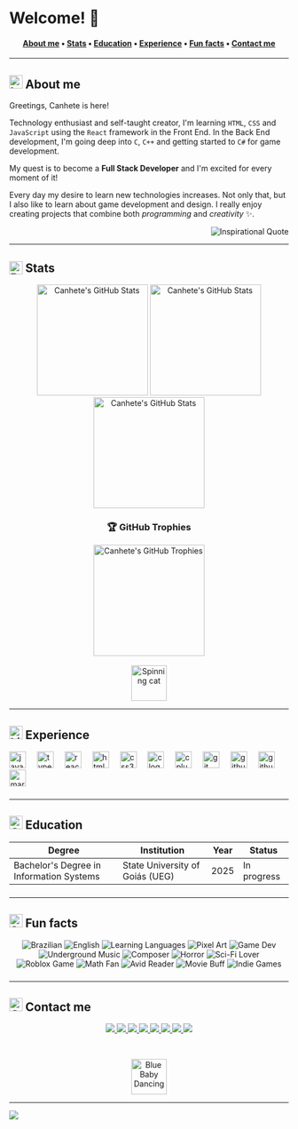 # Welcome! 👋

<h4 align="center">
  <a href="#about-me">About me</a> •
  <a href="#stats">Stats</a> •
  <a href="#education">Education</a> •
  <a href="#experience">Experience</a> •
  <a href="#fun-facts">Fun facts</a> •
  <a href="#contact-me">Contact me</a>
</h4>

---

###

<h2 align="left" id="about-me">
  <img src="https://media.tenor.com/6X1qoDkMZGMAAAAi/the-binding-of-isaac-tboi.gif" alt="Isaac Sticker" width="24" title="This looks interesting!" align="down-middle">
  About me
</h2>

Greetings, Canhete is here!

Technology enthusiast and self-taught creator, I'm learning `HTML`, `CSS` and `JavaScript` using the `React` framework in the Front End. In the Back End development, I'm going deep into `C`, `C++` and getting started to `C#` for game development.

My quest is to become a **Full Stack Developer** and I'm excited for every moment of it!

Every day my desire to learn new technologies increases. Not only that, but I also like to learn about game development and design. I really enjoy creating projects that combine both *programming* and *creativity* ✨.
<br />

<!-- Inspirational quote --
<!-- More not used content
> *"No matter where you go, everyone is always connected."*
<img src="https://random-memer.herokuapp.com/" width="512px"/>
-->

<p align="right">
  <img src="https://quotes-github-readme.vercel.app/api?type=horizontal&theme=radical" alt="Inspirational Quote"/>
</p>

---

###

<h2 align="left" id="stats">
  <img src="https://media.tenor.com/ZZu2QC-efdUAAAAi/cute-cat-white.gif" alt="Bongo Cat Sticker" width="24" title="Woah! Skillful!" align="top">
  Stats
</h2>

<div align="center">
  <img src="https://github-readme-stats.vercel.app/api?username=Canhete&theme=midnight-purple&show_icons=true&hide_border=true&count_private=true&hide_title=true" alt="Canhete's GitHub Stats" height="200"  />
  <img src="https://github-readme-stats.vercel.app/api/top-langs/?username=Canhete&theme=midnight-purple&show_icons=true&hide_border=true&layout=compact" alt="Canhete's GitHub Stats" height="200"  />
  <img src="https://streak-stats.demolab.com?user=Canhete&theme=midnight-purple&hide_border=true" alt="Canhete's GitHub Stats" height="200"  />
  <h3>🏆 GitHub Trophies</h3>
  <img src=https://github-trophies.vercel.app/?username=Canhete&theme=discord&no-frame=true&no-bg=true&margin-w=4 alt="Canhete's GitHub Trophies" height="200"  />
  <br />
  <br />
  <img src="https://camo.githubusercontent.com/dec7788d9ff906ac7fa644a1a08203e09999155013c0f8e2fb596db97429a271/68747470733a2f2f6d656469612e74656e6f722e636f6d2f4366414f73455175354949414141416a2f33642d6361742e676966" alt="Spinning cat" height="64" title="A commit a day!"/>
</div>

---

###

<h2 align="left" id="experience">
  <img src="https://media.tenor.com/h35z1HCwt4EAAAAi/penguin-pixel-art.gif" alt="Linux Sticker" width="24" title="Linux supremacy!" align="down-middle">
  Experience
</h2>

<div align="left">
  <img src="https://cdn.jsdelivr.net/gh/devicons/devicon/icons/javascript/javascript-original.svg" height="30" alt="javascript logo" title="JavaScript"/>
  <img width="12" />
  <img src="https://cdn.jsdelivr.net/gh/devicons/devicon/icons/typescript/typescript-original.svg" height="30" alt="typescript logo" title="TypeScript"/>
  <img width="12" />
  <img src="https://cdn.jsdelivr.net/gh/devicons/devicon/icons/react/react-original.svg" height="30" alt="react logo" title="React"/>
    <img width="12"/>
  <img src="https://cdn.jsdelivr.net/gh/devicons/devicon/icons/html5/html5-original.svg" height="30" alt="html5 logo" title="HTML5"/>
  <img width="12"/>
  <img src="https://cdn.jsdelivr.net/gh/devicons/devicon/icons/css3/css3-original.svg" height="30" alt="css3 logo" title="CSS3"/>
  <img width="12" />
  <img src="https://cdn.jsdelivr.net/gh/devicons/devicon/icons/c/c-original.svg" height="30" alt="c logo" title="C"/>
  <img width="12" />
  <img src="https://cdn.jsdelivr.net/gh/devicons/devicon/icons/cplusplus/cplusplus-original.svg" height="30" alt="c plus plus logo" title="C++"/>
  <img width="12" />
  <img src="https://cdn.jsdelivr.net/gh/devicons/devicon/icons/git/git-original.svg" height="30" alt="git logo" title="Git"/>
  <img width="12" />
  <img src="https://cdn.jsdelivr.net/gh/devicons/devicon/icons/github/github-original.svg" height="30" alt="github logo" title="Github"/>
  <img width="12" />
  <img src="https://cdn.jsdelivr.net/gh/devicons/devicon/icons/githubcodespaces/githubcodespaces-original.svg" height="30" alt="github codespaces logo" title="Github Codespaces"/>
  <img width="12" />
  <img src="https://cdn.jsdelivr.net/gh/devicons/devicon/icons/markdown/markdown-original.svg" height="30" alt="markdown logo" title="Markdown"/>
</div>

###

---

<h2 align="left" id="education">
  <img src="https://media.tenor.com/xX4PpM086w4AAAAi/star.gif" alt="Code Sticker" width="24" title="Shine like a star!" align="down-middle">
  Education
</h2>


| Degree | Institution | Year | Status |
| --- | --- | --- | --- |
| Bachelor's Degree in Information Systems | State University of Goiás (UEG) | 2025 | In progress |


###

---

<div>
  <h2 align="left" id="fun-facts">
      <img src="https://media.tenor.com/WhiAlABG7WMAAAAi/sans-undertale.gif" alt="Sans Sticker" width="24" title="Human, I remember you've been here before!" align="down-middle">
      Fun facts
  </h2>
  <p align="center">
    <img src="https://img.shields.io/badge/🇧🇷-Portuguese-darkgreen?style=plastic" alt="Brazilian" title="I'm Brazilian!"/>
    <img src="https://img.shields.io/badge/🇺🇸-English-blue?style=plastic" alt="English" title="I speak English!"/>
    <img src="https://img.shields.io/badge/🎓-Language%20Learner-blue?style=plastic" alt="Learning Languages" title="Always learning something new!"/>
    <img src="https://img.shields.io/badge/🖌-Pixel%20Art-red?style=plastic" alt="Pixel Art" title="Pixel arts are so awesome!"/>
    <img src="https://img.shields.io/badge/🕹-Dream%20Game%20Dev-purple?style=plastic" alt="Game Dev" title="I've a dream to become a sucessful Game Dev!"/>
    <img src="https://img.shields.io/badge/🎧-Underground%20Music-hotpink?style=plastic" alt="Underground Music" title="So niche!"/>
    <img src="https://img.shields.io/badge/🎵-Indie%20Composer-darkblue?style=plastic" alt="Composer" title="My hobby is composing!"/>
    <img src="https://img.shields.io/badge/🎃-Horror%20Enjoyer-darkorange?style=plastic" alt="Horror" title="I enjoy horror media!"/>
    <img src="https://img.shields.io/badge/🌌-Sci%20Fi%20Lover-mediumblue?style=plastic" alt="Sci-Fi Lover" title="Especially time travelling stories!"/>
    <img src="https://img.shields.io/badge/⬜-First%20Roblox%20Game-lightgrey?style=plastic" alt="Roblox Game" title="My first contact with a game engine!"/>
    <img src="https://img.shields.io/badge/😎-Math%20Fan-cyan?style=plastic" alt="Math Fan" title="Without a doubt, Math is the best of all!"/>
    <img src="https://img.shields.io/badge/📚-Avid%20Reader-green?style=plastic" alt="Avid Reader" title="I like reading books!"/>
    <img src="https://img.shields.io/badge/🎮-ULTRAKILL-darkred?style=plastic" alt="Movie Buff" title="My favourite game!"/>
    <img src="https://img.shields.io/badge/🎮-Indie%20Games-yellow?style=plastic" alt="Indie Games" title="I play indie games!"/>
  </p>
</div>

<!--
### 🎵Spotify Now Playing>
Not used
<div align="center">
  <img src="https://spotify-github-profile.kittinanx.com/api/view?uid=kdwuwvpil9ehtxw9divh7yxxn&cover_image=true&theme=natemoo-re&show_offline=false&background_color=121212&interchange=true&profanity=true&bar_color=53b14f&bar_color_cover=true)](https://spotify-github-profile.kittinanx.com/api/view?uid=kdwuwvpil9ehtxw9divh7yxxn&redirect=true" alt="Spotify Now Playing" height="160" />
</div>
-->

###

---

<h2 align="left" id="contact-me">
  <img src="https://media.tenor.com/c48E2xWwC4gAAAAi/clippy.gif" alt="Clipper Sticker" width="24" title="Stay in touch!" align="down-middle">
  Contact me
</h2>

<p align="center">
  <a href="mailto:raphaelcanheteneto@gmail.com">
    <img src="https://img.shields.io/badge/Gmail-red?social&logo=gmail&logoColor=white"/>
  </a>
  <a href="https://wa.me/5562991916049">
    <img src="https://img.shields.io/badge/WhatsApp-green?social&logo=whatsapp&logoColor=white"/>
  </a>
  <a href="https://t.me/cancreate">
    <img src="https://img.shields.io/badge/Telegram-blue?social&logo=telegram&logoColor=white">
  </a>
  <a href="https://www.linkedin.com/in/raphael-canhete/">
    <img src="https://img.shields.io/badge/LinkedIn-blue?social&logo=linkedin&logoColor=white"/>
  </a>
  <!--
  <a href="twitch.tv/canhete">
    <img src="https://img.shields.io/badge/Twitch-purple?social&logo=twitch&logoColor=white"/>
  </a>
  -->
  <a href="https://discord.com/users/1408476254155444298">
    <img src="https://img.shields.io/badge/Discord%20(Professional)-mediumblue?social&logo=discord&logoColor=white"/>
  </a>
  <a href="https://discord.com/users/761967432079245353">
    <img src="https://img.shields.io/badge/Discord%20(Personal)-mediumblue?social&logo=discord&logoColor=white"/>
  </a>
  <a href="https://www.instagram.com/ehcanhete/">
    <img src="https://img.shields.io/badge/Instagram-hotpink?social&logo=instagram&logoColor=white"/>
  </a>
  <a href="https://spotify.com/user/kdwuwvpil9ehtxw9divh7yxxn">
    <img src="https://img.shields.io/badge/Spotify-green?social&logo=spotify&logoColor=white"/>
  </a>
  <!--
  <a href="https://www.facebook.com/canhete">
    <img src="https://img.shields.io/badge/Facebook-darkblue?social&logo=facebook&logoColor=white"/>
  </a>
  -->
  <!--
  <a href="https://www.bluesky.com/canhete">
    <img src="https://img.shields.io/badge/Bluesky-lightblue?social&logo=bluesky&logoColor=white"/>
  </a>
  -->
  <!-- To add in the future
  <a href="https://canhete.itch.io/">
    <img src="https://img.shields.io/badge/Itch.io-black?social&logo=itch.io&logoColor=white"/>
  </a>
  -->
</p>

<br />

<p align="center">
  <a href="https://open.spotify.com/intl-pt/track/5UWJxql2C2VNLAusOQRjt1">
    <img src="https://media.tenor.com/4KSPQvElQh8AAAAi/the-binding-of-isaac-blue-baby.gif" alt="Blue Baby Dancing" width="64" title="Thank you for visiting!" align="down-middle">
  </a>
</p>

<!-- Not used sections, to be ignored
### ✍️Random Dev Quote
![](https://quotes-github-readme.vercel.app/api?type=horizontal&theme=radical)

### 😂Random Dev Meme
<img src="https://random-memer.herokuapp.com/" width="512px"/>
-->

---

[![](https://visitcount.itsvg.in/api?id=Canhete&icon=2&color=12)](https://visitcount.itsvg.in)



<!-- You really made it to the end! 
Congrats! You have found an Easter Egg! -->
<!-- Send me a message saying you found it! :) -->